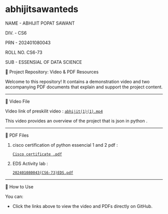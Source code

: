 # abhijitsawanteds

NAME - ABHIJIT POPAT SAWANT

DIV. - CS6

PRN - 202401080043

ROLL NO. CS6-73

SUB - ESSENSIAL OF DATA SCIENCE


📁 Project Repository: Video & PDF Resources

Welcome to this repository! It contains a demonstration video and two accompanying PDF documents that explain and support the project content.

---

 🎥 Video File

 Video link of preskilit video : [`abhijit(1)(1).mp4`](./abhijit(1)(1).mp4)  
 
  This video provides an overview of the project that is json in python .

---

📄 PDF Files

1. cisco certification of python essencial 1 and 2 pdf :
   
    [`Cisco certificate .pdf`](./Ciscocertificate.pdf)


3. EDS Activity lab :
   
      [`202401080043(CS6-73)EDS.pdf`](./202401080043(CS6-73)EDS.pdf)  


---

📌 How to Use

You can:
- Click the links above to view the video and PDFs directly on GitHub.

